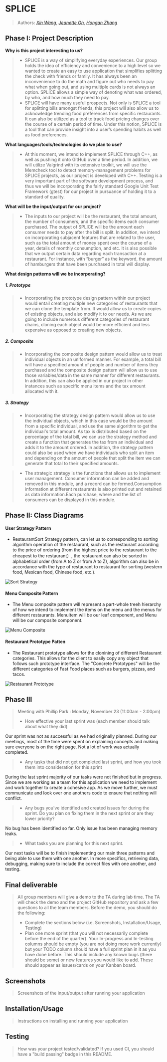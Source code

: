 # SPLICE
> Authors: [*Xin Wang*](https://github.com/xinwng), [*Jeanette Oh*](https://github.com/jeanetteoh), [*Hongan Zhang*](https://github.com/hongan-z)

## Phase I: Project Description

**Why is this project interesting to us?**
> * SPLICE is a way of simplifying everyday experiences. Our group holds the idea of efficiency and convenience to a high level so we wanted to create an easy to use application that simplifies splitting the check with friends or family. It has always been an inconvenience to do the math and figure out who needs to pay what when going out, and using multiple cards is not always an option. SPLICE allows a simple way of denoting what was ordered, by who, and how much they need to pay. 
> * SPLICE will have many useful prospects. Not only is SPLICE a tool for splitting bills amongst friends, this project will also allow us to acknowledge trending food preferences from specific restaurants. It can also be utilized as a tool to track food pricing changes over the course of a certain period of time. Under this notion, SPLICE is a tool that can provide insight into a user’s spending habits as well as food preferences.

**What languages/tools/technologies do we plan to use?**
> * At this moment, we intend to implement SPLICE through C++, as well as pushing it onto GitHub over a time period. In addition, we will utilize Valgrind with its extensive toolkit, we will use the Memcheck tool to detect memory-management problems for SPLICE projects, as our project is developed with C++. Testing is a very important part of the software development process, and thus we will be incorporating the fairly standard Google Unit Test Framework (gtest) for our project in pursuance of holding it to a standard of quality.

**What will be the input/output for our project?**
> * The inputs to our project will be the restaurant, the total amount, the number of consumers, and the specific items each consumer purchased. The output of SPLICE will be the amount each consumer needs to pay after the bill is split. In addition, we intend on incorporating subjacent features that are related to the user, such as the total amount of money spent over the course of a year, details of monthly consumption, and etc. It is also possible that we output certain data regarding each transaction at a restaurant. For instance, with “burger” as the keyword, the amount of hamburgers that have been purchased in total will display.

**What design patterns will we be incorporating?**
##### 1. Prototype
> * Incorporating the prototype design pattern within our project would entail creating multiple new categories of restaurants that we can clone the template from. It would allow us to create copies of existing objects, and also modify it to our needs. As we are going to include numerous different categories of restaurant chains, cloning each object would be more efficient and less expensive as opposed to creating new objects. 

##### 2. Composite
> * Incorporating the composite design pattern would allow us to treat individual objects in an uniformed manner. For example, a total bill will have a specified amount of people and number of items they purchased and the composite design pattern will allow us to use those variables/data in the same manner for different restaurants. In addition, this can also be applied in our project in other instances such as specific menu items and the tax amount allocated with it.

##### 3. Strategy
> * Incorporating the strategy design pattern would allow us to use the individual objects, which in this case would be the amount from a specific individual, and use the same algorithm to get the individual's total amount. As tax is distributed based on the percentage of the total bill, we can use the strategy method and create a function that generates the tax from an individual and adds it to the amount ordered. In addition, the strategy pattern could also be used when we have individuals who split an item and depending on the amount of people that split the item we can generate that total to their specified amounts. 

> * The strategic strategy is the functions that allows us to implement user management. Consumer information can be added and removed in this module, and a record can be formed.Consumption information at different restaurants is also printed out and retained as data information.Each purchase, where and the list of consumers can be displayed in this module.

## Phase II: Class Diagrams
#### User Strategy Pattern
- RestaurantSort Strategy pattern, can let us to corresponding to sorting algorithm operation of the restaurant, such as the restaurant according to the price of ordering (from the highest price to the restaurant to the cheapest to the restaurant）, the restaurant can also be sorted in alphabetical order (from A to Z or from A to Z), algorithm can also be in accordance with the type of restaurant to restaurant for sorting (western food, Mexican food, Chinese food, etc.).
	
![Sort Strategy](https://user-images.githubusercontent.com/58233764/99926181-a44c3700-2cf5-11eb-889b-36309dfe1711.png)
	
#### Menu Composite Pattern
- The Menu composite pattern will represent a part-whole treeh hierarchy of how we intend to implement the items on the menu and the menus for different restaurants. MenuItem will be our leaf component, and Menu will be our composite component.

![Menu Composite](https://user-images.githubusercontent.com/58233764/100003031-50cffc80-2d7a-11eb-87c7-3b6d78d19a6b.png)

#### Restaurant Prototype Patten
- The Restaurant prototype allows for the clonining of different Restaurant categories. This allows for the client to easily copy any object that follows such prototype interface. The "Concrete Prototypes" will be the different categories of Fast Food places such as burgers, pizzas, and tacos. 
	
![Restaurant Prototype](https://user-images.githubusercontent.com/58233764/99926233-db224d00-2cf5-11eb-9a10-b08ccc626c2c.png)
	
## Phase III
 > Meeting with Phillip Park : Monday, November 23 (11:00am - 2:00pm)
 >   - How effective your last sprint was (each member should talk about what they did)

Our sprint was not as successful as we had originally planned. During our meetings, most of the time were spent on explaining concepts and making sure everyone is on the right page. Not a lot of work was actually completed. 
	
 >   - Any tasks that did not get completed last sprint, and how you took them into consideration for this sprint
 
During the last sprint majority of our tasks were not finished but in progress. Since we are working as a team for this application we need to implement and work together to create a cohesive app. As we move further, we must communicate and look over one anothers code to ensure that nothing will conflict.
 	
 >   - Any bugs you've identified and created issues for during the sprint. Do you plan on fixing them in the next sprint or are they lower priority?
 
No bug has been identified so far. Only issue has been managing memory leaks.
 
 >   - What tasks you are planning for this next sprint.
 
Our next tasks will be to finish implementing our main three patterns and being able to use them with one another. In more specifics, retrieving data, debugging, making sure to include the correct files with one another, and testing.
	

## Final deliverable
 > All group members will give a demo to the TA during lab time. The TA will check the demo and the project GitHub repository and ask a few questions to all the team members. 
 > Before the demo, you should do the following:
 > * Complete the sections below (i.e. Screenshots, Installation/Usage, Testing)
 > * Plan one more sprint (that you will not necessarily complete before the end of the quarter). Your In-progress and In-testing columns should be empty (you are not doing more work currently) but your TODO column should have a full sprint plan in it as you have done before. This should include any known bugs (there should be some) or new features you would like to add. These should appear as issues/cards on your Kanban board. 
 ## Screenshots
 > Screenshots of the input/output after running your application
 ## Installation/Usage
 > Instructions on installing and running your application
 ## Testing
 > How was your project tested/validated? If you used CI, you should have a "build passing" badge in this README.
